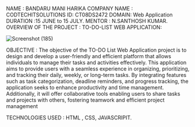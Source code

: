 NAME : BANDARU MANI HARIKA COMPANY NAME : CODTECHITSOLUTIONS ID: CT08DS2472 DOMAIN: Web Application  DURATION :15 JUNE to 15 JULY. MENTOR : N.SANTHOSH KUMAR.
OVERVIEW OF THE PROJECT :
TO-DO-LIST WEB APPLICATION:

![Screenshot (185)](https://github.com/harikabandaru27/CODTECH-IT-SOLUTIONS--TASK_ONE/assets/147921229/05b407da-fd49-461e-9bd3-988dc3ef16fa)

OBJECTIVE : The objective of the TO-DO List Web Application project is to design and develop a user-friendly and efficient platform that allows individuals to manage their tasks and activities effectively. This application aims to provide users with a seamless experience in organizing, prioritizing, and tracking their daily, weekly, or long-term tasks. By integrating features such as task categorization, deadline reminders, and progress tracking, the application seeks to enhance productivity and time management. Additionally, it will offer collaborative tools enabling users to share tasks and projects with others, fostering teamwork and efficient project management

TECHNOLOGIES USED : HTML , CSS, JAVASCRIPIT.
